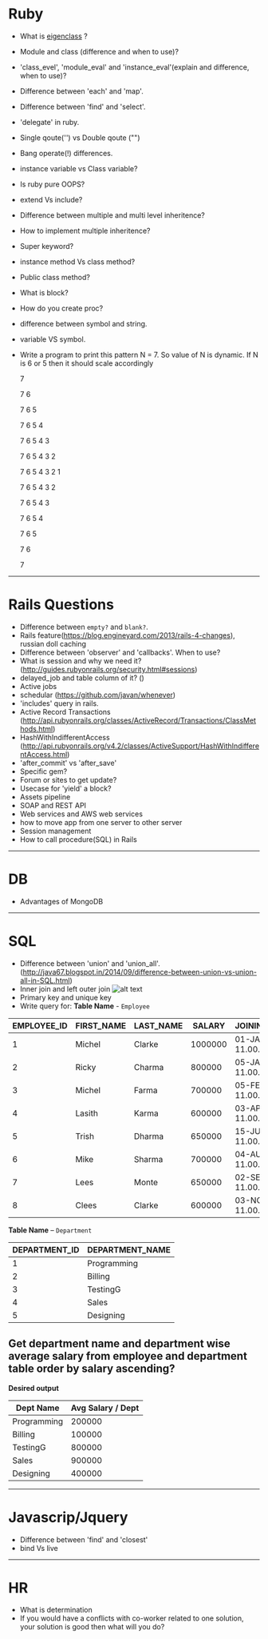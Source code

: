 #  Ruby
* What is [eigenclass](http://www.integralist.co.uk/posts/eigenclass.html "Ruby's Eigenclass") ?
* Module and class (difference and when to use)?
* 'class_evel', 'module_eval' and 'instance_eval'(explain and difference, when to use)?
* Difference between 'each' and 'map'.
* Difference between 'find' and 'select'.
* 'delegate' in ruby.
* Single qoute('') vs Double qoute ("")
* Bang operate(!) differences.
* instance variable vs Class variable?
* Is ruby pure OOPS?
* extend Vs include?
* Difference between multiple and multi level inheritence?
* How to implement multiple inheritence?
* Super keyword?
* instance method Vs class method?
* Public class method?
* What is block?
* How do you create proc?
* difference between symbol and string.
* variable VS symbol.
* Write a program to print this pattern 
  N = 7. So value of N is dynamic. If N is 6 or 5 then it should scale accordingly
  
  7
  
  7	6
  
  7	6	5
  
  7	6	5	4
  
  7	6	5	4	3
  
  7	6	5	4	3	2
  
  7	6	5	4	3	2	1
  
  7	6	5	4	3	2
  
  7	6	5	4	3
  
  7	6	5	4
  
  7	6	5
  
  7	6
  
  7
___
# Rails Questions

* Difference between `empty?` and `blank?`.
* Rails feature(https://blog.engineyard.com/2013/rails-4-changes), russian doll caching
* Difference between 'observer' and 'callbacks'. When to use?
* What is session and why we need it? (http://guides.rubyonrails.org/security.html#sessions)
* delayed_job and table column of it? ()
* Active jobs
* schedular (https://github.com/javan/whenever)
* 'includes' query in rails.
* Active Record Transactions (http://api.rubyonrails.org/classes/ActiveRecord/Transactions/ClassMethods.html)
* HashWithIndifferentAccess (http://api.rubyonrails.org/v4.2/classes/ActiveSupport/HashWithIndifferentAccess.html)
* 'after_commit' vs 'after_save'
* Specific gem?
* Forum or sites to get update?
* Usecase for 'yield' a block?
* Assets pipeline
* SOAP and REST API
* Web services and AWS web services
* how to move app from one server to other server
* Session management
* How to call procedure(SQL) in Rails

___
# DB
* Advantages of MongoDB
___
# SQL

* Difference between 'union' and 'union_all'. (http://java67.blogspot.in/2014/09/difference-between-union-vs-union-all-in-SQL.html)
* Inner join and left outer join
![alt text](https://i.stack.imgur.com/hMKKt.jpg)
* Primary key and unique key
* Write query for: 
**Table Name** - `Employee`

EMPLOYEE_ID | FIRST_NAME | LAST_NAME | SALARY | JOINING_DATE | DEPARTMENT_ID
--- | --- | --- | --- | --- | ---
1 | Michel | Clarke | 1000000 | 01-JAN-14 11.00.00 AM | 1
2 | Ricky | Charma | 800000 | 05-JAN-14 11.00.00 AM | 2
3 | Michel | Farma | 700000 | 05-FEB-14 11.00.00 AM | 3
4 | Lasith | Karma | 600000 | 03-APR-14 11.00.00 AM | 1
5 | Trish | Dharma | 650000 | 15-JUNE-14 11.00.00 AM | 2
6 | Mike | Sharma | 700000 | 04-AUG-14 11.00.00 AM | 4
7 | Lees | Monte | 650000 | 02-SEP-14 11.00.00 AM | 4
8 | Clees | Clarke | 600000 | 03-NOV-14 11.00.00 AM | 3

**Table Name** – `Department`

DEPARTMENT_ID | DEPARTMENT_NAME
--- | ---
1 | Programming
2 | Billing
3 | TestingG
4 | Sales
5 | Designing

## Get department name and department wise average salary from employee and department table order by salary ascending?

**Desired output**

Dept Name | Avg Salary / Dept
--- | ---
Programming | 200000
Billing | 100000
TestingG | 800000
Sales | 900000
Designing | 400000

___
# Javascrip/Jquery

* Difference between 'find' and 'closest'
* bind Vs live
___
# HR
* What is determination
* If you would have a conflicts with co-worker related to one solution, your solution is good then what will you do?
